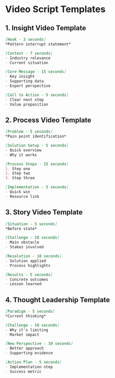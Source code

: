 # Video Script Templates

## 1. Insight Video Template

```markdown
[Hook - 3 seconds]
*Pattern interrupt statement*

[Context - 7 seconds]
- Industry relevance
- Current situation

[Core Message - 15 seconds]
- Key insight
- Supporting data
- Expert perspective

[Call to Action - 5 seconds]
- Clear next step
- Value proposition
```

## 2. Process Video Template

```markdown
[Problem - 5 seconds]
*Pain point identification*

[Solution Setup - 5 seconds]
- Quick overview
- Why it works

[Process Steps - 15 seconds]
1. Step one
2. Step two
3. Step three

[Implementation - 5 seconds]
- Quick win
- Resource link
```

## 3. Story Video Template

```markdown
[Situation - 5 seconds]
*Before state*

[Challenge - 10 seconds]
- Main obstacle
- Stakes involved

[Resolution - 10 seconds]
- Solution applied
- Process highlights

[Results - 5 seconds]
- Concrete outcomes
- Lesson learned
```

## 4. Thought Leadership Template

```markdown
[Paradigm - 5 seconds]
*Current thinking*

[Challenge - 10 seconds]
- Why it's limiting
- Market impact

[New Perspective - 10 seconds]
- Better approach
- Supporting evidence

[Action Plan - 5 seconds]
- Implementation step
- Success metric
```